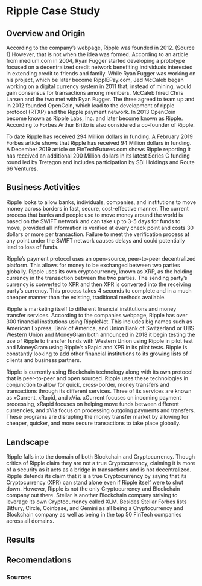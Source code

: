 # Ripple Case Study


## Overview and Origin 

According to the company’s webpage, Ripple was founded in 2012. (Source 1) However, that is not when the idea was formed. According to an article from medium.com in 2004, Ryan Fugger started developing a prototype focused on a decentralized credit network benefiting individuals interested in extending credit to friends and family. While Ryan Fugger was working on his project, which be later become RipplEPay.com, Jed McCaleb began working on a digital currency system in 2011 that, instead of mining, would gain consensus for transactions among members. McCaleb hired Chris Larsen and the two met with Ryan Fugger. The three agreed to team up and in 2012 founded OpenCoin, which lead to the development of ripple protocol (RTXP) and the Ripple payment network. In 2013 OpenCoin become known as Ripple Labs, Inc. and later become known as Ripple. According to Forbes Arthur Britto is also considered a co-founder of Ripple.

To date Ripple has received 294 Million dollars in funding. A February 2019 Forbes article shows that Ripple has received 94 Million dollars in funding. A December 2019 article on FinTechFutures.com shows Ripple reporting it has received an additional 200 Million dollars in its latest Series C funding round led by Tretagon and includes participation by SBI Holdings and Route 66 Ventures.

## Business Activities

Ripple looks to allow banks, individuals, companies, and institutions to move money across borders in fast, secure, cost-effective manner. The current process that banks and people use to move money around the world is based on the SWIFT network and can take up to 3-5 days for funds to move, provided all information is verified at every check point and costs 30 dollars or more per transaction. Failure to meet the verification process at any point under the SWIFT network causes delays and could potentially lead to loss of funds.

Ripple’s payment protocol uses an open-source, peer-to-peer decentralized platform. This allows for money to be exchanged between two parties globally. Ripple uses its own cryptocurrency, known as XRP, as the holding currency in the transaction between the two parties. The sending party’s currency is converted to XPR and then XPR is converted into the receiving party’s currency. This process takes 4 seconds to complete and in a much cheaper manner than the existing, traditional methods available.

Ripple is marketing itself to different financial institutions and money transfer services. According to the companies webpage, Ripple has over 300 financial institutions using RippleNet. This includes big names such as American Express, Bank of America, and Union Bank of Switzerland or UBS. Western Union and MoneyGram both announced in 2018 it begin testing the use of Ripple to transfer funds with Western Union using Ripple in pilot test and MoneyGram using Ripple’s xRapid and XPR in its pilot tests. Ripple is constantly looking to add other financial institutions to its growing lists of clients and business partners.

Ripple is currently using Blockchain technology along with its own protocol that is peer-to-peer and open sourced. Ripple uses these technologies in conjunction to allow for quick, cross-border, money transfers and transactions through its different services. Three of its services are known as xCurrent, xRapid, and xVia. xCurrent focuses on incoming payment processing, xRapid focuses on helping move funds between different currencies, and xVia focus on processing outgoing payments and transfers. These programs are disrupting the money transfer market by allowing for cheaper, quicker, and more secure transactions to take place globally.

## Landscape

Ripple falls into the domain of both Blockchain and Cryptocurrency. Though critics of Ripple claim they are not a true Cryptocurrency, claiming it is more of a security as it acts as a bridge in transactions and is not decentralized. Ripple defends its claim that it is a true Cryptocurrency by saying that its Cryptocurrency (XPR) can stand alone even if Ripple itself were to shut down. However, Ripple is not the only Cryptocurrency and Blockchain company out there. Stellar is another Blockchain company striving to leverage its own Cryptocurrency called XLM. Besides Stellar Forbes lists Bitfury, Circle, Coinbase, and Gemini as all being a Cryptocurrency and Blockchain company as well as being in the top 50 FinTech companies across all domains.



## Results

## Recomendations

### Sources